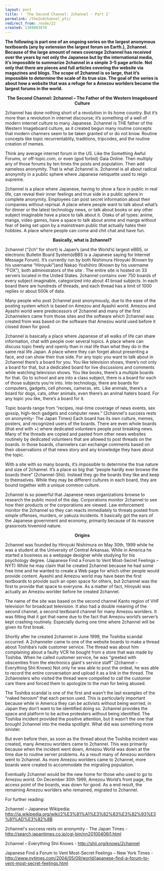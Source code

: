```yaml
---
layout: post
title: ! 'The Second Channel: 2channel - Part I'
permalink: /the2ndchannel_pti/
redirect_from: /node/22
created: 1309903870
---
```

<b>The following is part one of an ongoing series on the largest anonymous textboards (any by extension the largest forum on Earth.), 2channel. Because of the large amount of news coverage 2channel has received over the years by not only the Japanese but by the international media, it’s impossible to summarize 2channel in a simple 3-5 page article. Not only that there are pieces and full articles covering the website via magazines and blogs.  The scope of 2channel is so large, that it’s impossible to determine the scale of its true size. The goal of the series is about how a website that was a refuge for a Amezou worlders became the largest forums in the world.</b>

<center><b>The Second Channel: 2channel – The Father of the Western Imageboard Culture</b></center>

2channel has done nothing short of a revolution in its home country. But it’s more than a revolution in internet discourse; it’s something of a well of modern internet culture to many Japanese. 2channel is THE father of the Western Imageboard culture, as it created begun many routine concepts that modern channers seem to be taken granted of or do not know. Routine concepts like topic recurrentablity, traditions, tripcodes, and the routine creation of memes.

Think any average internet forum in the US. Like the Something Awful Forums, or off-topic.com, or even (god forbid) Gaia Online. Then multiply any of those forums by ten times the posts and population. Then add nameless anonymity. That is what 2channel is. 2channel is all about radical anonymity in a public sphere where Japanese netiquette used to reign supreme.

2channel is a place where Japanese, having to show a face in public in real life, can reveal their inner feelings and true side in a public sphere in complete anonymity. Employees can post secret information about their companies without reprisal. A place where people want to talk about what’s for dinner or the latest technology news, or talk about books or any other subject imaginable have a place to talk about it. Otaku of all types: anime, manga, video games, have a space to talk about anime and manga without fear of being set upon by a mainstream public that actually hates their hobbies. A place where people can come and chit chat and have fun.

<center><b>Basically, what is 2channel?</b></center>

2channel (“2ch” for short) is Japan’s (and the World’s) largest eBBS, or electronic Bulletin Board System(eBBS is a Japanese saying for Internet Message Forum). It’s currently run by both Nishimura Hiroyuki (Known by his username “Hiroyuki”)and Nakao Yoshihiro (Known by his username “FOX”), both administrators of the site
. 
The entire site is hosted on 33 servers located in the United States. 2channel contains over 750 boards of every subject imaginable, categorized into about 41 broad subjects.  In each board there are hundreds of threads, and each thread has a limit of 1000 replies or about 500k of data.

Many people who post 2channel post anonymously, due to the ease of the posting system which is based on Amezou and Ayashii world. Amezou and Ayashii world were predecessors of 2channel and many of the first 2channelers came from those sites and the software which 2channel was created from was based on the software that Amezou world used before it closed down for good. 

2channel is basically a place where Japanese of all walks of life can share information, chat with people over several topics. A place where can discuss topic freely and openly than in real life than what they do in the same real life Japan. A place where they can forget about presenting a face, and can show their true side.
For any topic you want to talk about in 2channel there’s a board for you. You like television shows, there’s not only a board for that, but a dedicated board for live discussions and comments while watching television shows. You like books, there’s a multiple boards for that. Go to school and are into a class subject, there is a board for each of those subjects you’re into. Into technology, there are boards for computers, gadgets, cell phones, cameras, etc. Like animals, there’s a board for dogs, cats, other animals, even there’s an animal haters board. For any topic you like, there’s a board for it.

Topic boards range from “recipes, real-time coverage of news events, sex gossip, high-tech gadgets and computer news.” (2channel's success rests on anonymity- The Japan Times) Each board has its own culture, memes, posters, and recognized users of the boards. There are even whole boards (that end with +) where dedicated volunteers people post breaking news. Many of the threads are copied and pasted from other news websites routinely by dedicated volunteers that are allowed to post threads on the boards. In those boards, channelers can exchange comments based on their observations of that news story and any knowledge they have about the topic. 

With a site with so many boards, it’s impossible to determine the true nature and size of 2channel.  It’s a place so big that “people hardly ever browse the boards there” (2channel-Shii). Instead they go the boards they like and keep to themselves. While they may be different cultures in each board, they are bound together with a unique common culture.  

2channel is so powerful that Japanese news organizations browse to research the public mood of the day. Corporations monitor 2channel to see how their products or the corporations are viewed. Law enforcement monitor the 2channel so they can reacts immediately to threats posted from simple offenses, murders, or yakuza incidents. It basically got the ears of the Japanese government and economy, primarily because of its massive grassroots hivemind nature.  

<center><b>Origins</b></center>

2channel was founded by Hiroyuki Nishimura on May 30th, 1999 while he was a student at the University of Central Arkansas. While in America he started a business as a webpage designer while studying for his psychology degree. (Japanese Find a Forum to Vent Most-Secret Feelings – NYT) While he may claim that he created 2channel because he had some free time and he wanted to create a Web page for which other people would provide content.  Ayashii and Amezou world may have been the first textboards to provide such an open space for others, but 2channel was the first to provide that space to everyone. As a matter of fact, Hiroyuki was actually an Amezou worlder before he created 2channel.

The name of the site was based on the second channel Kanto region of VHF television for broadcast television. It also had a double meaning of the second channel, a second textboard channel for many Amezou worlders. It was fitting that it got that name due to the fact that Amezou world’s server’s kept crashing routinely. Especially during  one time where 2channel will be given its first break.

Shortly after he created 2channel in June 1999, the Toshiba scandal occurred. A 2channeler came to one of the website boards to make a thread about Toshiba’s rude customer service. The thread was about him complaining about a faulty VCR he bought from a store that was made by Toshiba. When he called customer service, he was “greeted with obscenities from the electronics giant's service staff” (2channel – Everything Shii Knows) Not only he was able to post the ordeal, he was able to record the entire conversation and upload it as a link in the thread. The 2channelers who visited the thread were compelled to call the customer care there and forced them to apologize to the man for being abused. 

The Toshiba scandal is one of the first and wasn’t the last examples of the “naked heroism” that each person used. This is particularly important because while in America they can be activists without being worried, in Japan they don’t want to be identified doing so. 2channel provides the space and platform to be active protesters without being identified. The Toshiba incident provided the positive attention, but it wasn’t the one that brought 2channel into the media spotlight. What did was something more sinister.

But even before then, as soon as the thread about the Toshiba incident was created, many Amezou worlders came to 2channel. This was primarily because when the incident went down, Amezou World was down at the time due to routine server problems. As a result many of Amezou worlders went to 2channel. As more Amezou worlders came to 2channel, more boards were created to accommodate the migrating population. 

Eventually 2channel would be the new home for those who used to go to Amezou world. On December 30th 1999, Amezou World’s front page, the access point of the boards, was down for good. As a end result, the remaining Amezou worlders who remained, migrated to 2channel.

For further reading:

2channel – Japanese Wikipedia: http://ja.wikipedia.org/wiki/2%E3%81%A1%E3%82%83%E3%82%93%E3%81%AD%E3%82%8B

2channel's success rests on anonymity - The Japan Times - http://search.japantimes.co.jp/cgi-bin/nn20100406i1.html

2channel – Everything Shii Knows - http://shii.org/knows/2channel

Japanese Find a Forum to Vent Most-Secret Feelings – New York Times - http://www.nytimes.com/2004/05/09/world/japanese-find-a-forum-to-vent-most-secret-feelings.html
